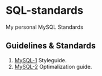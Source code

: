 # SQL-standards

My personal MySQL Standards

## Guidelines & Standards 

1. [MySQL-1]() Styleguide. 
2. [MySQL-2]() Optimalization guide.
